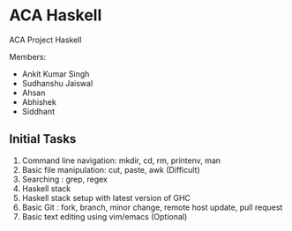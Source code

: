 # ACA Haskell
ACA Project Haskell

Members:

* Ankit Kumar Singh
* Sudhanshu Jaiswal
* Ahsan 
* Abhishek
* Siddhant

## Initial Tasks
1. Command line navigation: mkdir, cd, rm, printenv, man
2. Basic file manipulation: cut, paste, awk (Difficult)
3. Searching : grep, regex
4. Haskell stack
5. Haskell stack setup with latest version of GHC
6. Basic Git : fork, branch, minor change, remote host update, pull request
7. Basic text editing using vim/emacs (Optional)
